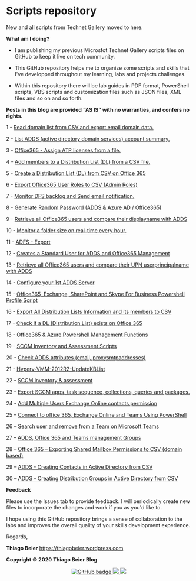 Scripts repository
==================

New and all scripts from Technet Gallery moved to here.

**What am I doing?**

-   I am publishing my previous Microsfot Technet Gallery scripts files on
    GitHub to keep it live on tech community.

-   This GitHub repository helps me to organize some scripts and skills that
    I've developped throughout my learning, labs and projects challenges.

-   Within this repository there will be lab guides in PDF format, PowerShell
    scripts, VBS scripts and customization files such as JSON files, XML files
    and so on and so forth.

**Posts in this blog are provided “AS IS” with no warranties, and confers no
rights.**

1 - [Read domain list from CSV and export email domain
data.](https://github.com/thiagobeier/scripts/tree/master/1)

2 - [List ADDS (active directory domain services) account
summary.](https://github.com/thiagobeier/scripts/tree/master/2)

3 - [Office365 - Assign ATP licenses from a
file.](https://github.com/thiagobeier/scripts/tree/master/3)

4 - [Add members to a Distribution List (DL) from a CSV
file.](https://github.com/thiagobeier/scripts/tree/master/4)

5 - [Create a Distribution List (DL) from CSV on Office
365](https://github.com/thiagobeier/scripts/tree/master/5)

6 - [Export Office365 User Roles to CSV (Admin
Roles)](https://github.com/thiagobeier/scripts/tree/master/6)

7 - [Monitor DFS backlog and Send email
notification.](https://github.com/thiagobeier/scripts/tree/master/7)

8 - [Generate Random Password (ADDS & Azure AD /
Office365)](https://github.com/thiagobeier/scripts/tree/master/8)

9 - [Retrieve all Office365 users and compare their displayname with
ADDS](https://github.com/thiagobeier/scripts/tree/master/9)

10 - [Monitor a folder size on real-time every
hour.](https://github.com/thiagobeier/scripts/tree/master/10)

11 - [ADFS - Export](https://github.com/thiagobeier/scripts/tree/master/11)

12 - [Creates a Standard User for ADDS and Office365
Management](https://github.com/thiagobeier/scripts/tree/master/12)

13 - [Retrieve all Office365 users and compare their UPN userprincipalname with
ADDS](https://github.com/thiagobeier/scripts/tree/master/13)

14 - [Configure your 1st ADDS
Server](https://github.com/thiagobeier/scripts/tree/master/14)

15 - [Office365, Exchange, SharePoint and Skype For Business Powershell Profile
Script](https://github.com/thiagobeier/scripts/tree/master/15)

16 - [Export All Distribution Lists Information and its members to
CSV](https://github.com/thiagobeier/scripts/tree/master/16)

17 - [Check if a DL (Distribution List) exists on Office
365](https://github.com/thiagobeier/scripts/tree/master/17)

18 - [Office365 & Azure Powershell Management
Functions](https://github.com/thiagobeier/scripts/tree/master/18)

19 - [SCCM Inventory and Assessment
Scripts](https://github.com/thiagobeier/scripts/tree/master/19)

20 - [Check ADDS attributes (email,
proxysmtpaddresses)](https://github.com/thiagobeier/scripts/tree/master/20)

21 -
[Hyperv-VMM-2012R2-UpdateKBList](https://github.com/thiagobeier/scripts/tree/master/21)

22 - [SCCM inventory &
assessment](https://github.com/thiagobeier/scripts/tree/master/22)

23 - [Export SCCM apps, task sequence, collections, queries and
packages.](https://github.com/thiagobeier/scripts/tree/master/23)

24 - [Add Multiple Users Exchange Online contacts
permission](https://github.com/thiagobeier/scripts/tree/master/24)

25 – [Connect to office 365, Exchange Online and Teams Using
PowerShell](https://github.com/thiagobeier/scripts/tree/master/25)

26 – [Search user and remove from a Team on Microsoft
Teams](https://github.com/thiagobeier/scripts/tree/master/26)

27 – [ADDS, Office 365 and Teams management
Groups](https://github.com/thiagobeier/scripts/tree/master/27)

28 – [Office 365 – Exporting Shared Mailbox Permissions to CSV (domain
based)](https://github.com/thiagobeier/scripts/tree/master/28)

29 – [ADDS - Creating Contacts in Active Directory from
CSV](https://github.com/thiagobeier/scripts/tree/master/29)

30 – [ADDS - Creating Distribution Groups in Active Directory from
CSV](https://github.com/thiagobeier/scripts/tree/master/30)

**Feedback**

Please use the Issues tab to provide feedback. I will periodically create new
files to incorporate the changes and work if you as you'd like to.

I hope using this GitHub repository brings a sense of collaboration to the labs
and improves the overall quality of your skills development experience.

Regards,

**Thiago Beier** https://thiagobeier.wordpress.com

**Copyright © 2020 Thiago Beier Blog**

<p align="center">
  <a href="https://github.com/thiagobeier?tab=followers">
    <img src="https://img.shields.io/github/followers/thiagobeier?label=Followers&logo=GitHub&style=for-the-badge" alt="GitHub badge" />
  </a>
  <a href="http://twitter.com/thiagobeier">
    <img src="https://img.shields.io/twitter/follow/thiagobeier?label=Twitter&logo=twitter&style=for-the-badge" />
  </a>
  <a href="http://youtube.com/user/julioarrudac?sub_confirmation=1">
    <img src="https://img.shields.io/youtube/views/UCMkXCLRGuhNvSsngFdHh_VA?label=YouTube&logo=YouTube&style=for-the-badge" />
  </a>
</p>
